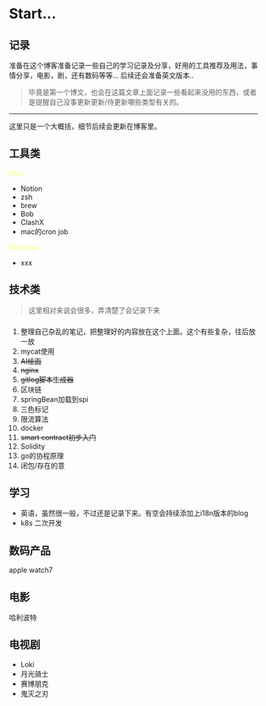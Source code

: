 # Start...



<!--more-->

## 记录

准备在这个博客准备记录一些自己的学习记录及分享，好用的工具推荐及用法，事情分享，电影，剧，还有数码等等...
后续还会准备英文版本..



>毕竟是第一个博文，也会在这篇文章上面记录一些看起来没用的东西，或者是提醒自己没事更新更新/待更新哪些类型有关的。


---
这里只是一个大概括，细节后续会更新在博客里。
## 工具类

<font color='#ffa' style="font-weight:bold">Mac</font>

- Notion
- zsh
- brew
- Bob
- ClashX
- mac的cron job

<font color='#ffa' style="font-weight:bold">Windows</font>

- xxx




## 技术类
>这里相对来说会很多，弄清楚了会记录下来

### 

1. 整理自己杂乱的笔记，把整理好的内容放在这个上面。这个有些复杂，往后放一放
2. mycat使用
3. ~~AI绘画~~
4. ~~nginx~~
5. ~~gitlog脚本生成器~~
6. 区块链
6. springBean加载到spi
7. 三色标记
8. 限流算法
8. docker
8. ~~smart contract初步入门~~
8. Solidity
8. go的协程原理
8. 闭包/存在的意


## 学习
- 英语，虽然很一般，不过还是记录下来。有空会持续添加上i18n版本的blog
- k8s 二次开发



## 数码产品

apple watch7



## 电影

哈利波特





## 电视剧

- Loki
- 月光骑士
- 赛博朋克
- 鬼灭之刃


